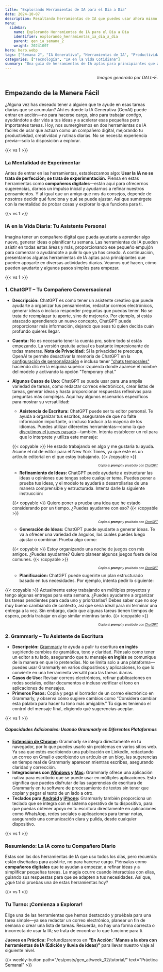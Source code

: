 ```yaml
---
title: "Explorando Herramientas de IA para el Día a Día"  
date: 2024-10-07
description: Resaltando herramientas de IA que puedes usar ahora mismo para tareas simples y cotidianas—como redactar un correo electrónico, generar ideas o automatizar pequeñas tareas.  
menu:  
  sidebar:  
    name: Explorando Herramientas de IA para el Día a Día  
    identifier: explorando_herramientas_ia_dia_a_dia    
    parent: gen_ia_semana_2
    weight: 20241007 
hero: hero.webp  
tags: ["Semana 2", "IA Generativa", "Herramientas de IA", "Productividad Diaria"]  
categories: ["Tecnología", "IA en la Vida Cotidiana"]  
summary: "Una guía de herramientas de IA aptas para principiantes que actúan como compañeros digitales, ayudándote a simplificar tareas diarias y dar vida a tus ideas."
---
```



<p style="text-align: right;">
<em>Imagen generada por DALL-E.</em>
</p>



## Empezando de la Manera Fácil

¿Alguna vez has deseado tener a alguien que te ayude en esas tareas diarias que se acumulan? Ahí es donde la IA Generativa (GenAI) puede entrar en acción—no para hacerse cargo, sino para trabajar *contigo*, ayudándote a dar vida a tus ideas y a acelerar esas pequeñas pero importantes tareas. Hoy, nos sumergiremos en dos herramientas de IA fáciles de usar que actúan como un compañero digital, mejorando tu productividad, creatividad y rutinas diarias. No se necesita experiencia previa—solo la disposición a explorar.

{{< vs 1 >}}

### La Mentalidad de Experimentar

Antes de entrar en las herramientas, establezcamos algo: **Usar la IA no se trata de perfección; se trata de experimentación.** Piensa en estas herramientas como **compañeros digitales**—están aquí para ofrecernos sugerencias, darnos un impulso inicial y ayudarnos a refinar nuestros pensamientos. Y al igual que un amigo que nos da consejos, depende de nosotros decidir qué funciona y qué se puede ajustar. Así que sumérgete con la mentalidad de probar cosas y explorar lo que funciona para ti.

{{< vs 1 >}}

### IA en la Vida Diaria: Tu Asistente Personal

Imagina tener un compañero digital que pueda ayudarte a aprender algo nuevo, generar ideas o planificar tu semana. Las herramientas de IA pueden asistir en todas estas áreas y más, proporcionando ese pequeño empujón para comenzar o ayudándote a pulir lo que ya has creado. A continuación, presentamos algunas herramientas de IA aptas para principiantes que pueden apoyarte en diversas actividades diarias. Veamos qué hacen, cómo pueden ayudarte y algunos pasos simples para empezar.

{{< vs 1 >}}

### 1. ChatGPT – Tu Compañero Conversacional
- **Descripción:** ChatGPT es como tener un asistente creativo que puede ayudarte a organizar tus pensamientos, redactar correos electrónicos, generar ideas o incluso responder preguntas que puedas tener. No se trata de reemplazar tu aporte, sino de mejorarlo. Por ejemplo, si estás atascado aprendiendo un nuevo concepto, ChatGPT puede proporcionar más información, dejando que seas tú quien decida cuán profundo quieres llegar.
- **Cuenta:** No es necesario tener la cuenta pro, sobre todo si estás empezando. La versión gratuita actual es bastante impresionante de todas maneras. **Nota de Privacidad:** Si la privacidad te preocupa, OpenAI te permite desactivar la memoria de ChatGPT en la [configuración de personalización](https://chatgpt.com/#settings/Personalization) e incluso tener ["chats temporales"](https://chatgpt.com/?temporary-chat=true) haciendo clic en la esquina superior izquierda donde aparece el nombre del modelo y activando la opción "Temporary chat."

- **Algunos Casos de Uso:** ChatGPT se puede usar para una amplia variedad de tareas, como redactar correos electrónicos, crear listas de tareas, generar ideas y hasta proporcionar respuestas reflexivas para preguntas más complejas. Aquí hay algunos escenarios específicos para mostrar su versatilidad:
  - **Asistencia de Escritura:** ChatGPT puede ser tu editor personal. Te ayuda a organizar tus escritos, asegurarse de que no falte información importante, o incluso traducir a la mayoría de los idiomas. Puedes utilizar diferentes herramientas—como la que [discutimos el jueves pasado](/es/posts/gen_ai/week_01/tutorial/)—también. Intenta establecer un rol para que lo interprete y utiliza este mensaje:

  {{< copyable >}}
  He estado trabajando en algo y me gustaría tu ayuda. Asume el rol de editor para el New York Times, ya que este es un artículo editorial en el que estoy trabajando.
  {{< /copyable >}}

  <p style="text-align: right; font-size: 10px;">
  <em>Copia el <b>prompt</b> y pruébalo con <a href="https://chatgpt.com">ChatGPT</a></em>
  </p>

  - **Refinamiento de Ideas:** ChatGPT puede ayudarte a estructurar las ideas u opiniones que tengas sobre cualquier tema. Puedes poner a prueba tus ideas, y el modelo te ayudará a desarrollarlas de una manera comprensible y estructurada. Intenta darle la siguiente instrucción:

  {{< copyable >}}
  Quiero poner a prueba una idea que he estado considerando por un tiempo. ¿Puedes ayudarme con eso?
  {{< /copyable >}}

  <p style="text-align: right; font-size: 10px;">
  <em>Copia el <b>prompt</b> y pruébalo con <a href="https://chatgpt.com">ChatGPT</a></em>
  </p>

  - **Generación de Ideas:** ChatGPT puede ayudarte a generar ideas. Te va a ofrecer una variedad de ángulos, los cuales puedes luego ajustar o combinar. Prueba algo como:

  {{< copyable >}}
  Estoy organizando una noche de juegos con mis amigos. ¿Puedes ayudarme? Quiero planear algunos juegos fuera de los comunes.
  {{< /copyable >}}

  <p style="text-align: right; font-size: 10px;">
  <em>Copia el <b>prompt</b> y pruébalo con <a href="https://chatgpt.com">ChatGPT</a></em>
  </p>

  - **Planificación:** ChatGPT puede sugerirte un plan estructurado basado en tus necesidades. Por ejemplo, intenta pedir lo siguiente:

 {{< copyable >}}
  Actualmente estoy trabajando en múltiples proyectos y tengo algunas entregas para esta semana. ¿Puedes ayudarme a organizar las tareas pendientes para cada uno y priorizarlas? Debes saber que no soy muy bueno cambiando de contexto, así que sería ideal para mí terminar una entrega a la vez. Sin embargo, dado que algunas tareas tienen tiempos de espera, podría trabajar en algo similar mientras tanto.
  {{< /copyable >}}

  <p style="text-align: right; font-size: 10px;">
  <em>Copia el <b>prompt</b> y pruébalo con <a href="https://chatgpt.com">ChatGPT</a></em>
  </p>


### 2. Grammarly – Tu Asistente de Escritura
- **Descripción:** [Grammarly](https://app.grammarly.com/) te ayuda a pulir tu escritura **en inglés** sugiriendo cambios de gramática, tono y claridad. Piénsalo como tener un editor a tu lado, asegurando que tu mensaje **en inglés** se comunique de la manera en que lo pretendías. No se limita solo a una plataforma—puedes usar Grammarly en varios dispositivos y aplicaciones, lo que lo convierte en una herramienta versátil para las tareas diarias.
- **Casos de Uso:** Revisar correos electrónicos, refinar publicaciones en redes sociales, editar documentos e incluso verificar el tono en aplicaciones de mensajes.
- **Primeros Pasos:** Copia y pega el borrador de un correo electrónico en Grammarly, y observa cómo sugiere cambios como “Considera cambiar esta palabra para hacer tu tono más amigable.” Tú sigues teniendo el control del mensaje final, eligiendo qué sugerencias aceptar.

{{< vs 1 >}}

##### **Capacidades Adicionales: Usando Grammarly en Diferentes Plataformas**
- **[Extensión de Chrome](https://www.grammarly.com/browser/chrome):** Grammarly se integra directamente en tu navegador, por lo que puedes usarlo sin problemas en varios sitios web. Ya sea que estés escribiendo una publicación en LinkedIn, redactando un correo en Gmail o escribiendo un artículo en un blog, las sugerencias en tiempo real de Grammarly aparecen mientras escribes, asegurando claridad y corrección.
- **Integraciones con [Windows](https://www.grammarly.com/desktop/windows) y [Mac](https://www.grammarly.com/desktop/mac):** Grammarly ofrece una aplicación nativa para escritorio que se puede usar en múltiples aplicaciones. Esto significa que puedes disfrutar de las sugerencias de escritura de Grammarly en tu software de procesamiento de textos sin tener que copiar y pegar el texto de un lado a otro.
- **Teclados para [Android](https://www.grammarly.com/mobile/android) y [iPhone](https://www.grammarly.com/mobile/iphone):** Grammarly también proporciona un teclado que se integra con el sistema operativo de tu dispositivo, para que puedas obtener apoyo en tu escritura directamente en aplicaciones como WhatsApp, redes sociales o aplicaciones para tomar notas, asegurando una comunicación clara y pulida, desde  cualquier dispositivo.

{{< vs 1 >}}


### Resumiendo: La IA como tu Compañero Diario

Estas son las dos herramientas de IA que uso todos los días, pero recuerda: están diseñadas para asistirte, no para hacerse cargo. Piénsalas como **compañeros digitales** que te ayudan a empezar, a refinar ideas y a simplificar pequeñas tareas. La magia ocurre cuando interactúas con ellas, guiando sus respuestas para que se adapten a tus necesidades. Así que, ¿qué tal si pruebas una de estas herramientas hoy?

{{< vs 1 >}}

### Tu Turno: ¡Comienza a Explorar!

Elige una de las herramientas que hemos destacado y pruébala para una tarea simple—ya sea redactar un correo electrónico, planear un fin de semana o crear una lista de tareas. Recuerda, no hay una forma correcta o incorrecta de usar la IA; se trata de encontrar lo que funcione para ti.

**Jueves en Práctica:** Profundizaremos en **“En Acción:¨Manos a la obra con herramientas de IA (Edición y lluvia de ideas)”** para llevar nuestro viaje al siguiente nivel.


{{< weekly-button path="/es/posts/gen_ai/week_02/tutorial/" text="Práctica Semanal" >}}